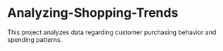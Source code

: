 # Analyzing-Shopping-Trends
This project analyzes data regarding customer purchasing behavior and spending patterns.
